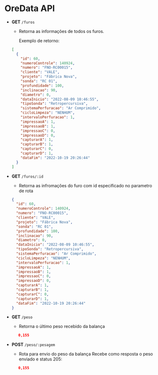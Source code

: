 # OreData API

- **GET** `/furos`
  - Retorna as informações de todos os furos.
  
    Exemplo de retorno:
  ```json
  [
    {
      "id": 60,
      "numeroControle": 140924,
      "numero": "FNO-RC00015",
      "cliente": "VALE",
      "projeto": "Fábrica Nova",
      "sonda": "RC 01",
      "profundidade": 100,
      "inclinacao": 90,
      "diametro": 0,
      "dataInicio": "2022-08-09 10:46:55",
      "tipoSonda": "Retropercursiva",
      "sistemaPerfuracao": "Ar Comprimido",
      "cicloLimpeza": "NENHUM",
      "intervaloPerfuracao": 1,
      "impressaoA": 1,
      "impressaoB": 1,
      "impressaoC": 0,
      "impressaoD": 0,
      "capturarA": 1,
      "capturarB": 1,
      "capturarC": 0,
      "capturarD": 1,
      "dataFim": "2022-10-19 20:26:44"
    }
  ]
  ```
- **GET** `/furos/:id`
  - Retorna as infromações do furo com id especificado no parametro de rota
  ```json
  {
    "id": 60,
    "numeroControle": 140924,
    "numero": "FNO-RC00015",
    "cliente": "VALE",
    "projeto": "Fábrica Nova",
    "sonda": "RC 01",
    "profundidade": 100,
    "inclinacao": 90,
    "diametro": 0,
    "dataInicio": "2022-08-09 10:46:55",
    "tipoSonda": "Retropercursiva",
    "sistemaPerfuracao": "Ar Comprimido",
    "cicloLimpeza": "NENHUM",
    "intervaloPerfuracao": 1,
    "impressaoA": 1,
    "impressaoB": 1,
    "impressaoC": 0,
    "impressaoD": 0,
    "capturarA": 1,
    "capturarB": 1,
    "capturarC": 0,
    "capturarD": 1,
    "dataFim": "2022-10-19 20:26:44"
  }
  ```
- **GET** `/peso`

  - Retorna o último peso recebido da balança

  ```json
     0,155

  ```

- **POST** `/peso/:pesagem`

  - Rota para envio do peso da balança
    Recebe como resposta o peso enviado e status 205:

  ```json
     0,155

  ```
